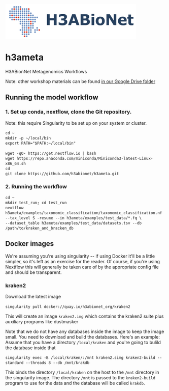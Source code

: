 
<img src="aux/H3ABioNetlogo2.jpg"/>

# h3ameta
H3ABionNet Metagenomics Workflows

Note: other workshop materials can be found [in our Google Drive folder](https://drive.google.com/drive/u/1/folders/1g3iyBbbD0fq2TIYz3MungaOiSu4DAm8X)

## Running the model workflow

### 1. Set up conda, nextflow, clone the Git repository.

Note: this require Singularity to be set up on your system or cluster.

```
cd ~
mkdir -p ~/local/bin
export PATH="$PATH:~/local/bin"

wget -qO- https://get.nextflow.io | bash
wget https://repo.anaconda.com/miniconda/Miniconda3-latest-Linux-x86_64.sh
cd
git clone https://github.com/h3abionet/h3ameta.git
```


### 2. Running the workflow

```
cd ~
mkdir test_run; cd test_run
nextflow h3ameta/examples/taxonomic_classification/taxonomic_classification.nf  --tax_level S -resume --in h3ameta/examples/test_data/*.fq \
--dataset_table h3ameta/examples/test_data/datasets.tsv --db /path/to/kraken_and_bracken_db
```

## Docker images

We're assuming you're using singularity -- if using Docker it'll be a little simpler, so it's left as an exercise for the reader. Of course, if you're  using Nextflow this will generally be taken care of by the appropriate config file and should be transparent.

### kraken2

Download the latest image

`singularity pull docker://quay.io/h3abionet_org/kraken2 `

This will create an image `kraken2.img` which contains the kraken2 suite plus auxiliary programs like dustmasker

Note that we do not have any databases inside the image to keep the image small. You need to download and build the databases. Here's an example: Assume that you have a directory `/local/kraken` and you're going to bulild the database inside that

```
singularity exec -B /local/kraken/:/mnt kraken2.simg kraken2-build --standard --threads 8 --db /mnt/krakdb
```
This binds the directory `/local/kraken` on the host to the `/mnt` directory in the singularity image. The directory `/mnt` is passed to the `kraken2-build` program to use for the data and the database will be called `krakdb`.
